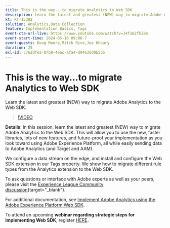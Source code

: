 ```yaml
---
title: This is the way...to migrate Analytics to Web SDK
description: Learn the latest and greatest (NEW) way to migrate Adobe Analytics to the Web SDK
kt: KT-15382
solution: Analytics,Data Collection
feature: Implementation Basics, Tags
event-cta-url-live: https://www.youtube.com/watch?v=J4fuB2fki8o
event-start-time: 2024-05-16 09:00-7
event-guests: Doug Moore,Mitch Rice,Joe Khoury
duration: 25
exl-id: c762dfe2-07b8-4eac-afa4-d94636d0b5b5
---
```

# This is the way...to migrate Analytics to Web SDK 

Learn the latest and greatest (NEW) way to migrate Adobe Analytics to the Web SDK.

>[!VIDEO](https://video.tv.adobe.com/v/3428791/?quality=12&learn=on)

**Details**: In this session, learn the latest and greatest (NEW) way to migrate Adobe Analytics to the Web SDK. This will allow you to use the new, faster libraries, lots of new features, and future-proof your implementation as you look toward using Adobe Experience Platform, all while easily sending data to Adobe Analytics (and Target and AAM).

We configure a data stream on the edge, and install and configure the Web SDK extension in our Tags property. We show how to migrate different rule types from the Analytics extension to the Web SDK.

To ask questions or interface with Adobe experts as well as your peers, please visit the [Experience League Community discussion](https://experienceleaguecommunities.adobe.com/t5/adobe-experience-platform-data/experience-league-live-post-session-discussion-this-is-the-way/m-p/673538){target="_blank"}.

For additional documentation, see [Implement Adobe Analytics using the Adobe Experience Platform Web SDK](https://experienceleague.adobe.com/en/docs/analytics/implementation/aep-edge/web-sdk/overview).

To attend an upcoming **webinar regarding strategic steps for implementing Web SDK**, register [HERE](https://engage.adobe.com/step_by_step_guide_implement.html).
